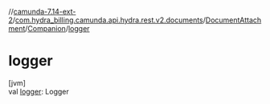 //[camunda-7.14-ext-2](../../../../index.md)/[com.hydra_billing.camunda.api.hydra.rest.v2.documents](../../index.md)/[DocumentAttachment](../index.md)/[Companion](index.md)/[logger](logger.md)

# logger

[jvm]\
val [logger](logger.md): Logger
